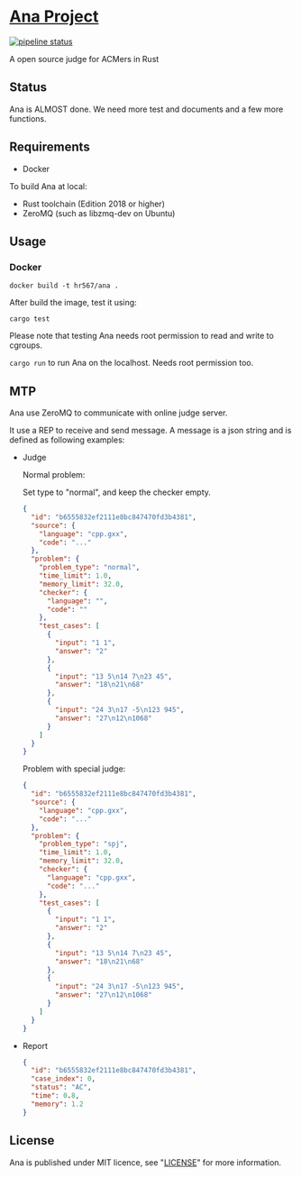 # [Ana Project](https://gitlab.com/hr567/Ana)

[![pipeline status](https://gitlab.com/hr567/Ana/badges/master/pipeline.svg)](https://gitlab.com/hr567/Ana/commits/master)

A open source judge for ACMers in Rust


## Status

Ana is ALMOST done.
We need more test and documents
and a few more functions.


## Requirements

* Docker

To build Ana at local:

* Rust toolchain (Edition 2018 or higher)
* ZeroMQ (such as libzmq-dev on Ubuntu)


## Usage

### Docker

`docker build -t hr567/ana .`

After build the image,
test it using:

`cargo test`

Please note that testing Ana needs root permission
to read and write to cgroups.

`cargo run` to run Ana on the localhost.
Needs root permission too.


## MTP

Ana use ZeroMQ to communicate with online judge server.

It use a REP to receive and send message.
A message is a json string and
is defined as following examples:

* Judge

  Normal problem:

  Set type to "normal", and keep the checker empty.

  ```json
  {
    "id": "b6555832ef2111e8bc847470fd3b4381",
    "source": {
      "language": "cpp.gxx",
      "code": "..."
    },
    "problem": {
      "problem_type": "normal",
      "time_limit": 1.0,
      "memory_limit": 32.0,
      "checker": {
        "language": "",
        "code": ""
      },
      "test_cases": [
        {
          "input": "1 1",
          "answer": "2"
        },
        {
          "input": "13 5\n14 7\n23 45",
          "answer": "18\n21\n68"
        },
        {
          "input": "24 3\n17 -5\n123 945",
          "answer": "27\n12\n1068"
        }
      ]
    }
  }
  ```

  Problem with special judge:

  ```json
  {
    "id": "b6555832ef2111e8bc847470fd3b4381",
    "source": {
      "language": "cpp.gxx",
      "code": "..."
    },
    "problem": {
      "problem_type": "spj",
      "time_limit": 1.0,
      "memory_limit": 32.0,
      "checker": {
        "language": "cpp.gxx",
        "code": "..."
      },
      "test_cases": [
        {
          "input": "1 1",
          "answer": "2"
        },
        {
          "input": "13 5\n14 7\n23 45",
          "answer": "18\n21\n68"
        },
        {
          "input": "24 3\n17 -5\n123 945",
          "answer": "27\n12\n1068"
        }
      ]
    }
  }
  ```
* Report

  ```json
  {
    "id": "b6555832ef2111e8bc847470fd3b4381",
    "case_index": 0,
    "status": "AC",
    "time": 0.8,
    "memory": 1.2
  }
  ```


## License

Ana is published under MIT licence,
see "[LICENSE](LICENSE)" for more information.
